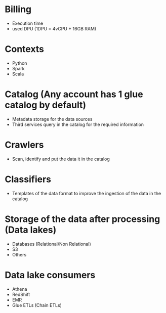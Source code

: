 # Billing
- Execution time
- used DPU (1DPU = 4vCPU + 16GB RAM)

# Contexts
- Python
- Spark
- Scala

# Catalog (Any account has 1 glue catalog by default)
- Metadata storage for the data sources
- Third services query in the catalog for the required information

# Crawlers
- Scan, identify and put the data it in the catalog

# Classifiers
- Templates of the data format to improve the ingestion of the data in the catalog

# Storage of the data after processing (Data lakes)
- Databases (Relational/Non Relational)
- S3
- Others

# Data lake consumers
- Athena
- RedShift
- EMR
- Glue ETLs (Chain ETLs)

